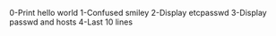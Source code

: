 0-Print hello world
1-Confused smiley
2-Display etcpasswd
3-Display passwd and hosts
4-Last 10 lines
